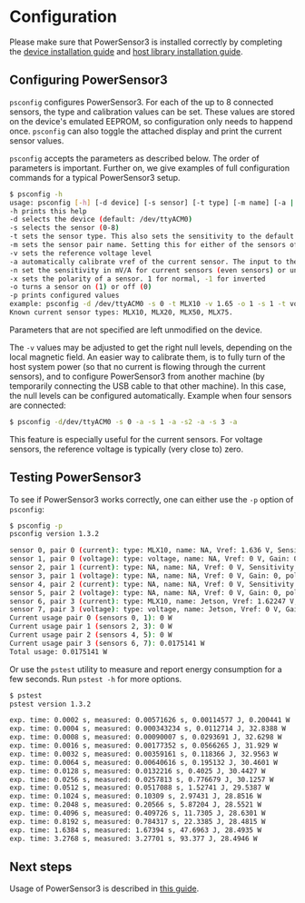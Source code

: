 # Configuration

Please make sure that PowerSensor3 is installed correctly by completing the [device installation guide](INSTALLATION_DEVICE.md) and [host library installation guide](INSTALLATION_HOST.md).

## Configuring PowerSensor3

`psconfig` configures PowerSensor3. For each of the up to 8 connected sensors, the type and calibration values can be set. These values are stored on the device's emulated EEPROM, so configuration only needs to happend once. `psconfig` can also toggle the attached display and print the current sensor values.

`psconfig` accepts the parameters as described below.  The order of parameters is important.  Further on, we give examples of full configuration commands for a typical PowerSensor3 setup.

```bash
$ psconfig -h
usage: psconfig [-h] [-d device] [-s sensor] [-t type] [-m name] [-a | -v volt] [-n sensitivity] [-x polarity] [-o on/off] [-p]
-h prints this help
-d selects the device (default: /dev/ttyACM0)
-s selects the sensor (0-8)
-t sets the sensor type. This also sets the sensitivity to the default value if the sensor is of a type known to this programme (see list at the bottom of this help).
-m sets the sensor pair name. Setting this for either of the sensors of a pair sets the same pair name for both sensors
-v sets the reference voltage level
-a automatically calibrate vref of the current sensor. The input to the sensor must be zero volt or ampere
-n set the sensitivity in mV/A for current sensors (even sensors) or unitless gain for voltage sensors (odd sensors)
-x sets the polarity of a sensor. 1 for normal, -1 for inverted
-o turns a sensor on (1) or off (0)
-p prints configured values
example: psconfig -d /dev/ttyACM0 -s 0 -t MLX10 -v 1.65 -o 1 -s 1 -t voltage0 -v 0 -n 0.95 -o 1 -p
Known current sensor types: MLX10, MLX20, MLX50, MLX75.
```

Parameters that are not specified are left unmodified on the device.

The `-v` values may be adjusted to get the right null levels, depending on the local magnetic field.  An easier way to calibrate them, is to fully turn of the host system power (so that no current is flowing through the current sensors), and to configure PowerSensor3 from another machine (by temporarily connecting the USB cable to that other machine).  In this case, the null levels can be configured automatically. Example when four sensors are connected:

```bash
$ psconfig -d/dev/ttyACM0 -s 0 -a -s 1 -a -s2 -a -s 3 -a
```

This feature is especially useful for the current sensors. For voltage sensors, the reference voltage is typically (very close to) zero.

## Testing PowerSensor3

To see if PowerSensor3 works correctly, one can either use the `-p` option of `psconfig`:

```bash
$ psconfig -p
psconfig version 1.3.2

sensor 0, pair 0 (current): type: MLX10, name: NA, Vref: 1.636 V, Sensitivity: 120 mV/A, polarity: 1, Status: off
sensor 1, pair 0 (voltage): type: voltage, name: NA, Vref: 0 V, Gain: 0.091, polarity: 1, Status: off
sensor 2, pair 1 (current): type: NA, name: NA, Vref: 0 V, Sensitivity: 0 mV/A, polarity: 1, Status: off
sensor 3, pair 1 (voltage): type: NA, name: NA, Vref: 0 V, Gain: 0, polarity: 1, Status: off
sensor 4, pair 2 (current): type: NA, name: NA, Vref: 0 V, Sensitivity: 0 mV/A, polarity: 1, Status: off
sensor 5, pair 2 (voltage): type: NA, name: NA, Vref: 0 V, Gain: 0, polarity: 1, Status: off
sensor 6, pair 3 (current): type: MLX10, name: Jetson, Vref: 1.62247 V, Sensitivity: 120 mV/A, polarity: 1, Status: on
sensor 7, pair 3 (voltage): type: voltage, name: Jetson, Vref: 0 V, Gain: 0.0877, polarity: 1, Status: on
Current usage pair 0 (sensors 0, 1): 0 W
Current usage pair 1 (sensors 2, 3): 0 W
Current usage pair 2 (sensors 4, 5): 0 W
Current usage pair 3 (sensors 6, 7): 0.0175141 W
Total usage: 0.0175141 W
```

Or use the `pstest` utility to measure and report energy consumption for a few seconds. Run `pstest -h` for more options.

```bash
$ pstest
pstest version 1.3.2

exp. time: 0.0002 s, measured: 0.00571626 s, 0.00114577 J, 0.200441 W
exp. time: 0.0004 s, measured: 0.000343234 s, 0.0112714 J, 32.8388 W
exp. time: 0.0008 s, measured: 0.00090007 s, 0.0293691 J, 32.6298 W
exp. time: 0.0016 s, measured: 0.00177352 s, 0.0566265 J, 31.929 W
exp. time: 0.0032 s, measured: 0.00359161 s, 0.118366 J, 32.9563 W
exp. time: 0.0064 s, measured: 0.00640616 s, 0.195132 J, 30.4601 W
exp. time: 0.0128 s, measured: 0.0132216 s, 0.4025 J, 30.4427 W
exp. time: 0.0256 s, measured: 0.0257813 s, 0.776679 J, 30.1257 W
exp. time: 0.0512 s, measured: 0.0517088 s, 1.52741 J, 29.5387 W
exp. time: 0.1024 s, measured: 0.10309 s, 2.97431 J, 28.8516 W
exp. time: 0.2048 s, measured: 0.20566 s, 5.87204 J, 28.5521 W
exp. time: 0.4096 s, measured: 0.409726 s, 11.7305 J, 28.6301 W
exp. time: 0.8192 s, measured: 0.784317 s, 22.3385 J, 28.4815 W
exp. time: 1.6384 s, measured: 1.67394 s, 47.6963 J, 28.4935 W
exp. time: 3.2768 s, measured: 3.27701 s, 93.377 J, 28.4946 W
```

## Next steps

Usage of PowerSensor3 is described in [this guide](USERGUIDE.md).
